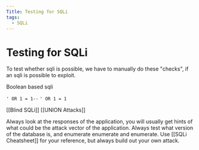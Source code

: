 ```yaml
---
Title: Testing for SQLi
tags:
  - SQLi
---
```

# Testing for SQLi
To test whether sqli is possible, we have to manually do these "checks", if an sqli is possible to exploit. 

Boolean based sqli

`' OR 1 = 1--`
`' OR 1 = 1`

[[Blind SQLi]]
[[UNION Attacks]]

Always look at the responses of the application, you will usually get hints of what could be the attack vector of the application. Always test what version of the database is, and enumerate enumerate and enumerate. Use [[SQLi Cheatsheet]] for your reference, but always build out your own attack.
